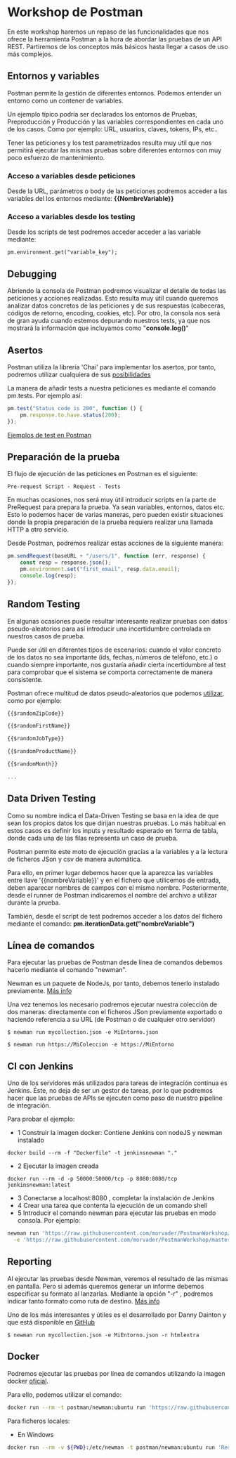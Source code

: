 # Workshop de Postman

En este workshop haremos un repaso de las funcionalidades que nos ofrece la herramienta Postman a la hora de abordar las pruebas de un API REST.
Partiremos de los conceptos más básicos hasta llegar a casos de uso más complejos.

## Entornos y variables

Postman permite la gestión de diferentes entornos. Podemos entender un entorno como un contener de variables.

Un ejemplo típico podría ser declarados los entornos de Pruebas, Preproducción y Producción y las variables correspondientes en cada uno de los casos. Como por ejemplo: URL, usuarios, claves, tokens, IPs, etc..

Tener las peticiones y los test parametrizados resulta muy útil que nos permitirá ejecutar las mismas pruebas sobre diferentes entornos con muy poco esfuerzo de mantenimiento.

### Acceso a variables desde peticiones

Desde la URL, parámetros o body de las peticiones podremos acceder a las variables del los entornos mediante: **{{NombreVariable}}**

### Acceso a variables desde los testing

Desde los scripts de test podremos acceder acceder a las variable mediante:

`pm.environment.get("variable_key");`

## Debugging

Abriendo la consola de Postman podremos visualizar el detalle de todas las peticiones y acciones realizadas.
Esto resulta muy útil cuando queremos analizar datos concretos de las peticiones y de sus respuestas (cabeceras, códigos de retorno, encoding, cookies, etc).
Por otro, la consola nos será de gran ayuda cuando estemos depurando nuestros tests, ya que nos mostrará la información que incluyamos como "**console.log()**"

## Asertos

Postman utiliza la librería 'Chai' para implementar los asertos, por tanto, podremos utilizar cualquiera de sus [posibilidades](https://www.chaijs.com/api/bdd/)

La manera de añadir tests a nuestra peticiones es mediante el comando pm.tests. Por ejemplo así:

```javascript
pm.test("Status code is 200", function () {
    pm.response.to.have.status(200);
});
```

[Ejemplos de test en Postman](https://learning.getpostman.com/docs/postman/scripts/test-examples/)

## Preparación de la prueba

El flujo de ejecución de las peticiones en Postman es el siguiente:

`Pre-request Script - Request - Tests`

En muchas ocasiones, nos será muy útil introducir scripts en la parte de PreRequest para prepara la prueba. Ya sean variables, entornos, datos etc. Esto lo podemos hacer de varias maneras, pero pueden existir situaciones donde la propia preparación de la prueba requiera realizar una llamada HTTP a otro servicio.

Desde Postman, podremos realizar estas acciones de la siguiente manera:

```javascript
pm.sendRequest(baseURL + "/users/1", function (err, response) {
    const resp = response.json();  
    pm.environment.set("first_email", resp.data.email);
    console.log(resp);
});
```

## Random Testing

En algunas ocasiones puede resultar interesante realizar pruebas con datos pseudo-aleatorios para así introducir una incertidumbre controlada en nuestros casos de prueba.

Puede ser útil en diferentes tipos de escenarios: cuando el valor concreto de los datos no sea importante (ids, fechas, números de teléfono, etc.) o cuando siempre importante, nos gustaría añadir cierta incertidumbre al test para comprobar que el sistema se comporta correctamente de manera consistente.

Postman ofrece multitud de datos pseudo-aleatorios que podemos [utilizar](https://learning.getpostman.com/docs/postman/variables-and-environments/variables-list/), como por ejemplo:

```javascript
{{$randomZipCode}}

{{$randomFirstName}}

{{$randomJobType}}

{{$randomProductName}}

{{$randomMonth}}

...
```

## Data Driven Testing

Como su nombre indica el Data-Driven Testing se basa en la idea de que sean los propios datos los que dirijan nuestras pruebas. Lo más habitual en estos casos es definir los inputs y resultado esperado en forma de tabla, donde cada una de las filas representa un caso de prueba.

Postman permite este moto de ejecución gracias a la variables y a la lectura de ficheros JSon y csv de manera automática.

Para ello, en primer lugar debemos hacer que la aparezca las variables entre llave '{{nombreVariable}}' y en el fichero que utilicemos de entrada, deben aparecer nombres de campos con el mismo nombre. Posteriormente, desde el runner de Postman indicaremos el nombre del archivo a utilizar durante la prueba.

También, desde el script de test podremos acceder a los datos del fichero mediante el comando: **pm.iterationData.get("nombreVariable")**

## Línea de comandos

Para ejecutar las pruebas de Postman desde línea de comandos debemos hacerlo mediante el comando "newman".

Newman es un paquete de NodeJs, por tanto, debemos tenerlo instalado previamente. [Más info](https://learning.getpostman.com/docs/postman/collection-runs/command-line-integration-with-newman/)

Una vez tenemos los necesario podremos ejecutar nuestra colección de dos maneras: directamente con el ficheros JSon previamente exportado o haciendo referencia a su URL (de Postman o de cualquier otro servidor)

`$ newman run mycollection.json -e MiEntorno.json`

`$ newman run https://MiColeccion -e https://MiEntorno`

## CI con Jenkins

Uno de los servidores más utilizados para tareas de integración continua es Jenkins. Éste, no deja de ser un gestor de tareas, por lo que podremos hacer que las pruebas de APIs se ejecuten como paso de nuestro pipeline de integración.

Para probar el ejemplo:

- 1 Construir la imagen docker: Contiene Jenkins con nodeJS y newman instalado

`docker build --rm -f "Dockerfile" -t jenkinsnewman "."`

- 2 Ejecutar la imagen creada

`docker run --rm -d -p 50000:50000/tcp -p 8080:8080/tcp jenkinsnewman:latest`

- 3 Conectarse a localhost:8080 , completar la instalación de Jenkins
- 4 Crear una tarea que contenta la ejecución de un comando shell
- 5 Introducir el comando newman para ejecutar las pruebas en modo consola. Por ejemplo:
  
 ```bash
newman run 'https://raw.githubusercontent.com/morvader/PostmanWorkshop/master/Req-ResAPI.postman_collection.json' \
   -e 'https://raw.githubusercontent.com/morvader/PostmanWorkshop/master/Req-RES.postman_environment.json'
 ```

## Reporting

Al ejecutar las pruebas desde Newman, veremos el resultado de las mismas en pantalla. Pero si además queremos generar un informe debemos especificar su formato al lanzarlas. Mediante la opción "-r" , podremos indicar tanto formato como ruta de destino. [Más info](https://www.npmjs.com/package/newman#reporters)

Uno de los más interesantes y útiles es el desarrollado por Danny Dainton y que está disponible en [GitHub](https://github.com/DannyDainton/newman-reporter-htmlextra)

`$ newman run mycollection.json -e MiEntorno.json -r htmlextra`

## Docker

Podremos ejecutar las pruebas por línea de comandos utilizando la imagen docker [oficial](https://github.com/postmanlabs/newman/tree/develop/docker/).

Para ello, podemos utilizar el comando:

```bash
docker run --rm -t postman/newman:ubuntu run 'https://raw.githubusercontent.com/morvader/PostmanWorkshop/master/Req-ResAPI.postman_collection.json' -e 'https://raw.githubusercontent.com/morvader/PostmanWorkshop/master/Req-RES.postman_environment.json'
```

Para ficheros locales:

- En Windows

```bash
docker run --rm -v ${PWD}:/etc/newman -t postman/newman:ubuntu run 'Req-ResAPI.postman_collection.json' -e 'Req-RES.postman_environment.json'
```
